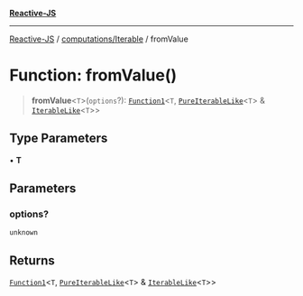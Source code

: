 [**Reactive-JS**](../../../README.md)

***

[Reactive-JS](../../../README.md) / [computations/Iterable](../README.md) / fromValue

# Function: fromValue()

> **fromValue**\<`T`\>(`options`?): [`Function1`](../../../functions/type-aliases/Function1.md)\<`T`, [`PureIterableLike`](../../interfaces/PureIterableLike.md)\<`T`\> & [`IterableLike`](../../interfaces/IterableLike.md)\<`T`\>\>

## Type Parameters

• **T**

## Parameters

### options?

`unknown`

## Returns

[`Function1`](../../../functions/type-aliases/Function1.md)\<`T`, [`PureIterableLike`](../../interfaces/PureIterableLike.md)\<`T`\> & [`IterableLike`](../../interfaces/IterableLike.md)\<`T`\>\>
